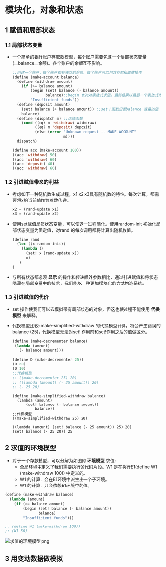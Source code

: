 # 模块化，对象和状态

## 1 赋值和局部状态

### 1.1 局部状态变量

* 一个简单的银行账户存取款模型，每个账户需要包含一个局部状态变量(__balance__余额)。各个账户的余额互不影响。

  ```lisp
  ;;创建一个账户，每个账户都有独立的余额，每个账户可以包含存款和取款操作
  (define (make-account balance)
    (define (withdraw amount)
      (if (>= balance amount)
          (begin (set! balance (- balance amount))
                 balance);;begin 依次对表达式求值。最终结果以最后一个表达式为准
          "Insufficient funds"))
    (define (deposit amount)
      (set! balance (+ balance amount)) ;;set！函数设置balance 变量的值
      balance)
    (define (dispatch m) ;;选择函数
      (cond ((eq? m 'withdraw) withdraw)
            ((eq? m 'deposit) deposit)
            (else (error "Unknown request -- MAKE-ACCOUNT"
                         m))))
    dispatch)

  (define acc (make-account 100))
  ((acc 'withdraw) 50)
  ((acc 'withdraw) 60)
  ((acc 'deposit) 40)
  ((acc 'withdraw) 60)
  ```

### 1.2 引进赋值带来的利益

* 考虑如下一种随机数生成过程，x1 x2 x3具有随机数的特性。每次计算，都需要将x的当前值作为参数传递。

  ```lisp
  x2 = (rand-update x1)
  x3 = (rand-update x2)
  ```

* 使用set赋值局部状态变量，可以使这一过程简化。使用random-init 初始化局部状态变量为固定值，对rand 的每次调用都将计算出随机数值。
 
  ```lisp
  (define rand
    (let ((x random-init))
      (lambda ()
        (set! x (rand-update x))
        x)
     )
  )
  ```

* 与所有状态都必须 __显示__ 的操作和传递额外参数相比，通过引进赋值和将状态隐藏在局部变量中的技术，我们能以一种更加模块化的方式构造系统。

### 1.3 引进赋值的代价

* set 操作使我们可以去模拟带有局部状态的对象，但这也使过程不能使用 __代换模型__ 来解释。

* 代换模型比较: make-simplified-withdraw 的代换模型计算，将会产生错误的balance (25)，代换模型无法对set! 作用前和set!作用之后的值做区分。

  ```lisp
  (define (make-decrementer balance)
   (lambda (amount)
     (- balance amount)))
 
  (define D (make-decrementer 25))
  (D 20)
  (D 10)
  ;;代换模型
  ;: ((make-decrementer 25) 20)
  ;: ((lambda (amount) (- 25 amount)) 20)
  ;: (- 25 20)
  ```

  ```schema
  (define (make-simplified-withdraw balance)
    (lambda (amount)
        (set! balance (- balance amount))
            balance))
  ;;代换模型
  ((make-simplified-withdraw 25) 20)
 
  ((lambda (amount) (set! balance (- 25 amount)) 25) 20)
  (set! balance (- 25 20)) 25
  ```
## 2 求值的环境模型

* 对于一个存款模型，可以分解为如图的 __环境模型__ 求值:
    * 全局环境中定义了我们需要执行的代码片段。W1 是在执行E1(define W1 (make-withdraw 100)) 中定义的。
    * W1 的计算，会在E1环境中派生出一个子环境。
    * W1 的计算，只会依赖E1环境中的值。

```lisp
(define (make-withdraw balance)
  (lambda (amount)
    (if (>= balance amount)
        (begin (set! balance (- balance amount))
               balance)
        "Insufficient funds")))

;: (define W1 (make-withdraw 100))
;: (W1 50)

```
![求值的环境模型.png](https://i.loli.net/2020/11/14/tv4sKCq1pU69roP.png)

## 3 用变动数据做模拟


